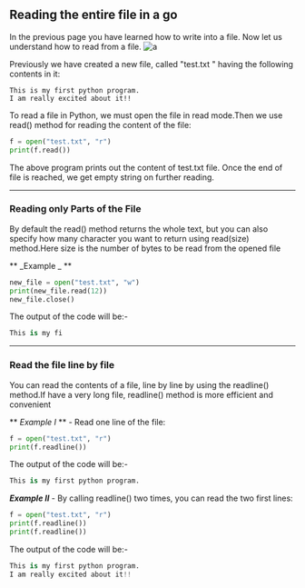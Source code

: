 ## Reading the entire file in a go
In the previous page you have learned how to write into a file. Now let us understand how to read from a file. 
![a](https://upload.wikimedia.org/wikipedia/commons/7/7a/Reading-297450.png)

Previously we have created a new file, called "test.txt " having the following contents in it:
```
This is my first python program.
I am really excited about it!!
```
To read a file in Python, we must open the file in read mode.Then we use read() method for reading the content of the file:

```python
f = open("test.txt", "r")
print(f.read())
```
The above program prints out the content of test.txt file. Once the end of file is reached, we get empty string on further reading.

_____________________________________________________

### Reading only Parts of the File
By default the read() method returns the whole text, but you can also specify how many character you want to return using read(size) method.Here size is the number of bytes to be read from the opened file

** _Example _ ** 
```python
new_file = open("test.txt", "w") 
print(new_file.read(12)) 
new_file.close()
```
The output of the code will be:-
```python
This is my fi
```
_____________________________________________________


### Read the file line by file
You can read the contents of a file, line by line by using the readline() method.If have a very long file, readline() method is more efficient and convenient

** _Example I_ ** - Read one line of the file:

```python
f = open("test.txt", "r")
print(f.readline())

```
The output of the code will be:-
```python
This is my first python program.
```

**_Example II_** - By calling readline() two times, you can read the two first lines:

```python
f = open("test.txt", "r")
print(f.readline())
print(f.readline())

```
The output of the code will be:-
```python
This is my first python program.
I am really excited about it!!
```

